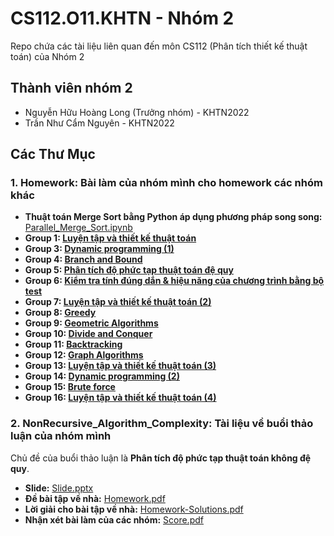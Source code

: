 # CS112.O11.KHTN - Nhóm 2
Repo chứa các tài liệu liên quan đến môn CS112 (Phân tích thiết kế thuật toán) của Nhóm 2

## Thành viên nhóm 2
- Nguyễn Hữu Hoàng Long (Trưởng nhóm) - KHTN2022
- Trần Như Cẩm Nguyên - KHTN2022

## Các Thư Mục

### 1. Homework: Bài làm của nhóm mình cho homework các nhóm khác

- **Thuật toán Merge Sort bằng Python áp dụng phương pháp song song:** [Parallel_Merge_Sort.ipynb](./Homework/Parallel_Merge_Sort.ipynb)
- **Group 1: [Luyện tập và thiết kế thuật toán](./Homework/Group1)**
- **Group 3: [Dynamic programming (1)](./Homework/Group3)**
- **Group 4: [Branch and Bound](./Homework/Group4)**
- **Group 5: [Phân tích độ phức tạp thuật toán đệ quy](./Homework/Group5)**
- **Group 6: [Kiểm tra tính đúng dắn & hiệu năng của chương trình bằng bộ test](./Homework/Group6)**
- **Group 7: [Luyện tập và thiết kế thuật toán (2)](./Homework/Group7)**
- **Group 8: [Greedy](./Homework/Group8)**
- **Group 9: [Geometric Algorithms](./Homework/Group9)**
- **Group 10: [Divide and Conquer](./Homework/Group10)**
- **Group 11: [Backtracking](./Homework/Group11)**
- **Group 12: [Graph Algorithms](./Homework/Group12)**
- **Group 13: [Luyện tập và thiết kế thuật toán (3)](./Homework/Group13)**
- **Group 14: [Dynamic programming (2)](./Homework/Group14)**
- **Group 15: [Brute force](./Homework/Group15)**
- **Group 16: [Luyện tập và thiết kế thuật toán (4)](./Homework/Group16)**

### 2. NonRecursive_Algorithm_Complexity: Tài liệu về buổi thảo luận của nhóm mình
Chủ đề của buổi thảo luận là **Phân tích độ phức tạp thuật toán không đệ quy**.
- **Slide:** [Slide.pptx](./NonRecursive_Algorithm_Complexity/Slide.pptx)
- **Đề bài tập về nhà:** [Homework.pdf](./NonRecursive_Algorithm_Complexity/Homework.pdf)
- **Lời giải cho bài tập về nhà:** [Homework-Solutions.pdf](./NonRecursive_Algorithm_Complexity/Homework-Solutions.pdf)
- **Nhận xét bài làm của các nhóm:** [Score.pdf](./NonRecursive_Algorithm_Complexity/Score.xlsx)
